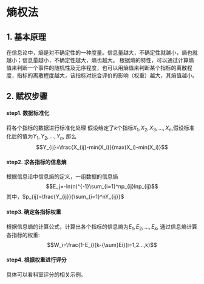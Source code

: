 # 熵权法
## 1. 基本原理
在信息论中，熵是对不确定性的一种度量。信息量越大，不确定性就越小，熵也就越小；信息量越小，不确定性越大，熵也越大。
根据熵的特性，可以通过计算熵值来判断一个事件的随机性及无序程度，也可以用熵值来判断某个指标的离散程度，指标的离散程度越大，该指标对综合评价的影响（权重）越大，其熵值越小。

## 2. 赋权步骤
#### step1. 数据标准化
将各个指标的数据进行标准化处理
假设给定了$k$个指标$X_1,X_2,X_3,...,X_n$,假设标准化后的值为$Y_1,Y_2,...,Y_n$, 那么
$$Y_{ij}=\frac{X_{ij}-min(X_i)}{max(X_i)-min(X_i)}$$
#### step2. 求各指标的信息熵
根据信息论中信息熵的定义，一组数据的信息熵
$$E_j=-ln(n)^{-1}\sum_{i=1}^np_{ij}lnp_{ij}$$
其中，$p_{ij}=\frac{Y_{ij}}{\sum_{i=1}^nY_{ij}}$  
 #### step3. 确定各指标权重
 根据信息熵的计算公式，计算出各个指标的信息熵为$E_1,E_2,...,E_k$, 通过信息熵计算各指标的权重:
 $$W_i=\frac{1-E_i}{k-{\sum}Ei}(i=1,2...,k)$$
 #### step4. 根据权重进行评分
 具体可以看科室评分的相关示例。


